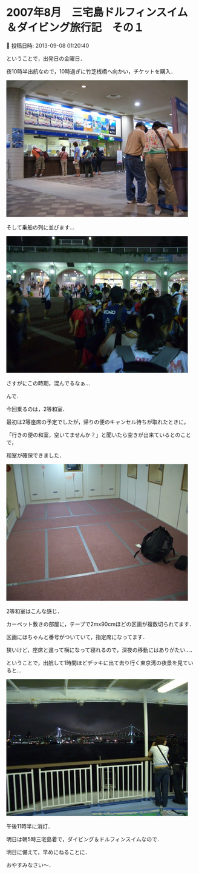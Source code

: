 # 2007年8月　三宅島ドルフィンスイム＆ダイビング旅行記　その１

📅 投稿日時: 2013-09-08 01:20:40

ということで，出発日の金曜日．





夜10時半出航なので，10時過ぎに竹芝桟橋へ向かい，チケットを購入．




![7a467975163257c0a2d009efcd070532.jpg](images/7a467975163257c0a2d009efcd070532.jpg)







そして乗船の列に並びます…




![2e1a6d65d00a65fe401c15525b9b2b07.jpg](images/2e1a6d65d00a65fe401c15525b9b2b07.jpg)




さすがにこの時期，混んでるなぁ…





んで．


今回乗るのは，2等和室．


最初は2等座席の予定でしたが，帰りの便のキャンセル待ちが取れたときに，


「行きの便の和室，空いてませんか？」と聞いたら空きが出来ているとのことで，


和室が確保できました．




![36a48f598cc968ce53d39e4e6c6e8d11.jpg](images/36a48f598cc968ce53d39e4e6c6e8d11.jpg)




2等和室はこんな感じ．


カーペット敷きの部屋に，テープで2mx90cmほどの区画が複数切られてます．


区画にはちゃんと番号がついていて，指定席になってます．


狭いけど，座席と違って横になって寝れるので，深夜の移動にはありがたい…．





ということで，出航して1時間ほどデッキに出て去り行く東京湾の夜景を見ていると…




![3e3e68d9b3f39bfa5f50ee27fb30d7fe.jpg](images/3e3e68d9b3f39bfa5f50ee27fb30d7fe.jpg)




午後11時半に消灯．


明日は朝5時三宅島着で，ダイビング＆ドルフィンスイムなので．


明日に備えて，早めにねることに．


おやすみなさい～．
